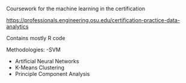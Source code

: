 
Coursework for the machine learning in the certification

https://professionals.engineering.osu.edu/certification-practice-data-analytics

Contains mostly R code

Methodologies:
-SVM
- Artificial Neural Networks
- K-Means Clustering
- Principle Component Analysis

